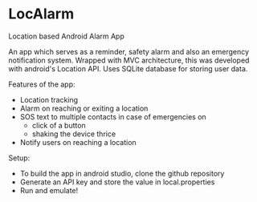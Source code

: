 # LocAlarm
Location based Android Alarm App

An app which serves as a reminder, safety alarm and also an emergency notification system. Wrapped with MVC architecture, this was developed with android's Location API. Uses SQLite database for storing user data.

Features of the app: 
- Location tracking
- Alarm on reaching or exiting a location
- SOS text to multiple contacts in case of emergencies on
  - click of a button
  - shaking the device thrice
- Notify users on reaching a location

Setup:
- To build the app in android studio, clone the github repository
- Generate an API key and store the value in local.properties
- Run and emulate!
